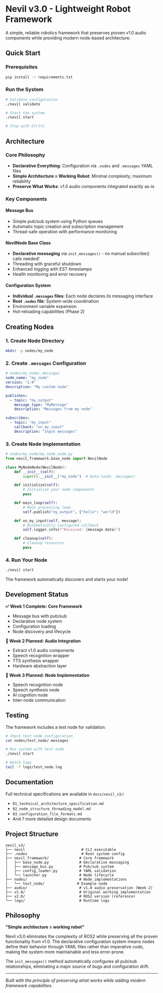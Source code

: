 # Nevil v3.0 - Lightweight Robot Framework

A simple, reliable robotics framework that preserves proven v1.0 audio components while providing modern node-based architecture.

## Quick Start

### Prerequisites
```bash
pip install -r requirements.txt
```

### Run the System
```bash
# Validate configuration
./nevil validate

# Start the system
./nevil start

# Stop with Ctrl+C
```

## Architecture

### Core Philosophy
- **Declarative Everything**: Configuration via `.nodes` and `.messages` YAML files
- **Simple Architecture = Working Robot**: Minimal complexity, maximum reliability
- **Preserve What Works**: v1.0 audio components integrated exactly as-is

### Key Components

#### Message Bus
- Simple pub/sub system using Python queues
- Automatic topic creation and subscription management
- Thread-safe operation with performance monitoring

#### NevilNode Base Class
- **Declarative messaging** via `init_messages()` - no manual subscribe() calls needed!
- Threading with graceful shutdown
- Enhanced logging with EST timestamps
- Health monitoring and error recovery

#### Configuration System
- **Individual `.messages` files**: Each node declares its messaging interface
- **Root `.nodes` file**: System-wide coordination
- Environment variable expansion
- Hot-reloading capabilities (Phase 2)

## Creating Nodes

### 1. Create Node Directory
```bash
mkdir -p nodes/my_node
```

### 2. Create `.messages` Configuration
```yaml
# nodes/my_node/.messages
node_name: "my_node"
version: "1.0"
description: "My custom node"

publishes:
  - topic: "my_output"
    message_type: "MyMessage"
    description: "Messages from my node"

subscribes:
  - topic: "my_input"
    callback: "on_my_input"
    description: "Input messages"
```

### 3. Create Node Implementation
```python
# nodes/my_node/my_node_node.py
from nevil_framework.base_node import NevilNode

class MyNodeNode(NevilNode):
    def __init__(self):
        super().__init__("my_node")  # Auto-loads .messages!

    def initialize(self):
        # Initialize your node components
        pass

    def main_loop(self):
        # Main processing loop
        self.publish("my_output", {"hello": "world"})

    def on_my_input(self, message):
        # Automatically configured callback
        self.logger.info(f"Received: {message.data}")

    def cleanup(self):
        # Cleanup resources
        pass
```

### 4. Run Your Node
```bash
./nevil start
```

The framework automatically discovers and starts your node!

## Development Status

**✅ Week 1 Complete: Core Framework**
- Message bus with pub/sub
- Declarative node system
- Configuration loading
- Node discovery and lifecycle

**🚧 Week 2 Planned: Audio Integration**
- Extract v1.0 audio components
- Speech recognition wrapper
- TTS synthesis wrapper
- Hardware abstraction layer

**🔮 Week 3 Planned: Node Implementation**
- Speech recognition node
- Speech synthesis node
- AI cognition node
- Inter-node communication

## Testing

The framework includes a test node for validation:

```bash
# Check test node configuration
cat nodes/test_node/.messages

# Run system with test node
./nevil start

# Watch logs
tail -f logs/test_node.log
```

## Documentation

Full technical specifications are available in `docs/nevil_v3/`:

- `01_technical_architecture_specification.md`
- `02_node_structure_threading_model.md`
- `03_configuration_file_formats.md`
- And 7 more detailed design documents

## Project Structure

```
nevil_v3/
├── nevil                          # CLI executable
├── .nodes                         # Root system config
├── nevil_framework/              # Core framework
│   ├── base_node.py              # Declarative messaging
│   ├── message_bus.py            # Pub/sub system
│   ├── config_loader.py          # YAML validation
│   └── launcher.py               # Node lifecycle
├── nodes/                        # Node implementations
│   └── test_node/               # Example node
├── audio/                        # v1.0 audio preservation (Week 2)
├── v1.0/                         # Original working implementation
├── v2.0/                         # ROS2 version (reference)
└── logs/                         # Runtime logs
```

## Philosophy

**"Simple architecture = working robot"**

Nevil v3.0 eliminates the complexity of ROS2 while preserving all the proven functionality from v1.0. The declarative configuration system means nodes define their behavior through YAML files rather than imperative code, making the system more maintainable and less error-prone.

The `init_messages()` method automatically configures all pub/sub relationships, eliminating a major source of bugs and configuration drift.

---

*Built with the principle of preserving what works while adding modern framework capabilities.*